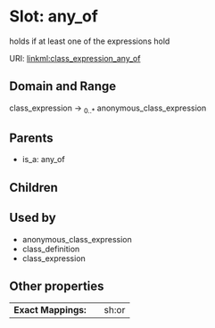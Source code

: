 
# Slot: any_of


holds if at least one of the expressions hold

URI: [linkml:class_expression_any_of](https://w3id.org/linkml/class_expression_any_of)


## Domain and Range

class_expression &#8594;  <sub>0..\*</sub> anonymous_class_expression

## Parents

 *  is_a: any_of

## Children


## Used by

 * anonymous_class_expression
 * class_definition
 * class_expression

## Other properties

|  |  |  |
| --- | --- | --- |
| **Exact Mappings:** | | sh:or |

